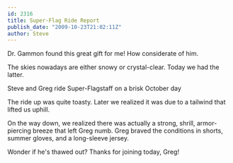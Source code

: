 ```yaml
---
id: 2316
title: Super-Flag Ride Report
publish_date: "2009-10-23T21:02:11Z"
author: Steve
---
```

  
Dr. Gammon found this great gift for me! How considerate of him.

The skies nowadays are either snowy or crystal-clear. Today we had the latter.

  
Steve and Greg ride Super-Flagstaff on a brisk October day

The ride up was quite toasty. Later we realized it was due to a tailwind that lifted us uphill.

On the way down, we realized there was actually a strong, shrill, armor-piercing breeze that left Greg numb. Greg braved the conditions in shorts, summer gloves, and a long-sleeve jersey.

Wonder if he's thawed out? Thanks for joining today, Greg!
